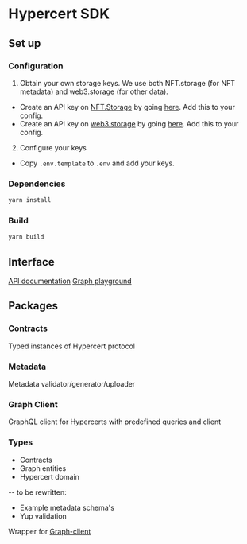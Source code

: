 # Hypercert SDK

## Set up

### Configuration

1. Obtain your own storage keys. We use both NFT.storage (for NFT metadata) and web3.storage (for other data).
  - Create an API key on [NFT.Storage](https://nft.storage/) by going [here](https://nft.storage/manage). Add this to your config.
  - Create an API key on [web3.storage](https://web3.storage/) by going [here](https://web3.storage/manage). Add this to your config.

2. Configure your keys
  - Copy `.env.template` to `.env` and add your keys.

### Dependencies

```bash
yarn install
```

### Build

```bash
yarn build
```

## Interface

[API documentation](/docs/API.md)
[Graph playground](https://thegraph.com/hosted-service/subgraph/hypercerts-admin/hypercerts-testnet)

## Packages

### Contracts

Typed instances of Hypercert protocol

### Metadata

Metadata validator/generator/uploader

### Graph Client

GraphQL client for Hypercerts with predefined queries and client

### Types

- Contracts
- Graph entities
- Hypercert domain


-- to be rewritten:
* Example metadata schema's
* Yup validation


Wrapper for [Graph-client](https://github.com/graphprotocol/graph-client)